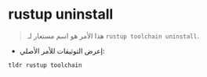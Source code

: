 # rustup uninstall

> هذا الأمر هو اسم مستعار لـ `rustup toolchain uninstall`.

- إعرض التوثيقات للأمر الأصلي:

`tldr rustup toolchain`
